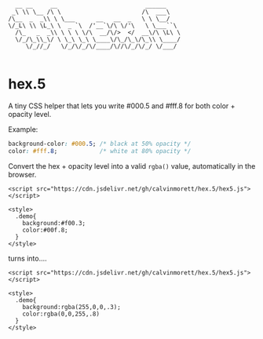 ```
  __ __     __                         ______    
 _\ \\ \__ /\ \                       /\  ___\   
/\__  _  _\\ \ \___      __   __  _   \ \ \__/   
\/_L\ \\ \L_\ \  _ `\  /'__`\/\ \/'\   \ \___``\ 
  /\_   _  _\\ \ \ \ \/\  __/\/>  </  __\/\ \L\ \
  \/_/\_\\_\/ \ \_\ \_\ \____\/\_/\_\/\_\\ \____/
     \/_//_/   \/_/\/_/\/____/\//\/_/\/_/ \/___/ 
                                                 
```

# hex.5
A tiny CSS helper that lets you write #000.5 and #fff.8 for both color + opacity level. 


Example: 
```css
background-color: #000.5; /* black at 50% opacity */
color: #fff.8;            /* white at 80% opacity */
```

Convert the hex + opacity level into a valid `rgba()` value, automatically in the browser.

```
<script src="https://cdn.jsdelivr.net/gh/calvinmorett/hex.5/hex5.js"></script>

<style>
  .demo{
    background:#f00.3;
    color:#00f.8;
  }
</style>
```

turns into....

```
<script src="https://cdn.jsdelivr.net/gh/calvinmorett/hex.5/hex5.js"></script>

<style>
  .demo{
    background:rgba(255,0,0,.3);
    color:rgba(0,0,255,.8)
  }
</style>
```
